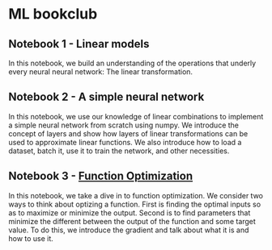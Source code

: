# ML bookclub

## Notebook 1 - Linear models
In this notebook, we build an understanding of the operations that underly every neural neural network: The linear transformation. 

## Notebook 2 - A simple neural network
In this notebook, we use our knowledge of linear combinations to implement a simple neural network from scratch using numpy. We introduce the concept of layers and show how layers of linear transformations can be used to approximate linear functions. We also introduce how to load a dataset, batch it, use it to train the network, and other necessities.

## Notebook 3 - [Function Optimization](https://zendesk.github.io/intelligent-machines/blog/function_optimization.html)  
In this notebook, we take a dive in to function optimization. We consider two ways to think about optizing a function. First is finding the optimal inputs so as to maximize or minimize the output. Second is to find parameters that minimize the different between the output of the function and some target value. To do this, we introduce the gradient and talk about what it is and how to use it.

